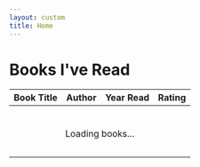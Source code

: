 ```yaml
---
layout: custom
title: Home
---
```


 
  <main class="container">
    <h1>Books I've Read</h1>
    <table id="books-table" class="table">
      <thead>
        <tr>
          <th>Book Title</th>
          <th>Author</th>
          <th>Year Read</th>
          <th>Rating</th>
        </tr>
      </thead>
      <tbody id="books-body">
        <tr id="loading-row">
          <td colspan="4" style="text-align: center; padding: 2rem;">
            <div class="spinner-border text-primary" role="status"></div>
            <div style="margin-top: 0.5rem;">Loading books...</div>
          </td>
        </tr>
      </tbody>
    </table>
  </main>

  <script>
    const sheetId = '1fF7P_rtLpgdr6LadFXJ3ZhjvNVw3TCBHnHi0q4XEx9I';
    const logRange = 'Log!A2:G';

    async function fetchSheetData(range) {
      const url = `https://sheets.googleapis.com/v4/spreadsheets/${sheetId}/values/${range}?key=AIzaSyCFcup6gSBuwCFuwNKF-gIkrK2f_6nfD0g`;
      const response = await fetch(url);
      const data = await response.json();
      return data.values || [];
    }

    function buildBookUrl(title) {
      return `book.html?title=${encodeURIComponent(title)}`;
    }

   function renderBooksTable(data) {
     const tbody = document.querySelector("#books-body");

     // Remove loading row
     const loadingRow = document.getElementById("loading-row");
     if (loadingRow) loadingRow.remove();

     // Sort by date read descending
     data.sort((a, b) => {
       const dateA = new Date(a[3] || '1900-01-01');
       const dateB = new Date(b[3] || '1900-01-01');
       return dateB - dateA;
     });

     const today = new Date();

     data.forEach(row => {
       const title = row[0] || "Unknown Title";
       const author = row[1] || "Unknown Author";
       const dateRead = row[3];
       const year = row[5] || "";
       const rating = row[6] || "";

       let isNew = false;
       if (dateRead) {
         const readDate = new Date(dateRead);
         const timeDiff = today - readDate;
         const daysDiff = timeDiff / (1000 * 60 * 60 * 24);
         isNew = daysDiff <= 5 && daysDiff >= 0;
       }

       const tr = document.createElement("tr");
       tr.innerHTML = `
         <td>
           <a href="${buildBookUrl(title)}">${title}</a>
           ${isNew ? '<span style="color:red; font-weight:bold; margin-left:6px;">🆕 New!</span>' : ''}
         </td>
         <td>${author}</td>
         <td>${year}</td>
         <td>${rating}</td>
       `;
       tbody.appendChild(tr);
     });

     // Initialize DataTables after rendering
    $('#books-table').DataTable({
      paging: true,
      searching: true,
      ordering: true,
      order: [], // Don't override your custom JS sort
      language: {
        searchPlaceholder: "Search books...",
        search: ""
      },
      dom: 'ftlip' // Move the length dropdown to the bottom
    });
   }

    fetchSheetData(logRange).then(renderBooksTable);
  </script>

 
  <!-- jQuery (required for DataTables) -->
  <script src="https://code.jquery.com/jquery-3.7.0.min.js"></script>

  <!-- DataTables JS -->
  <script src="https://cdn.datatables.net/1.13.6/js/jquery.dataTables.min.js"></script>
  <script src="https://cdn.datatables.net/1.13.6/js/dataTables.bootstrap5.min.js"></script>

 
